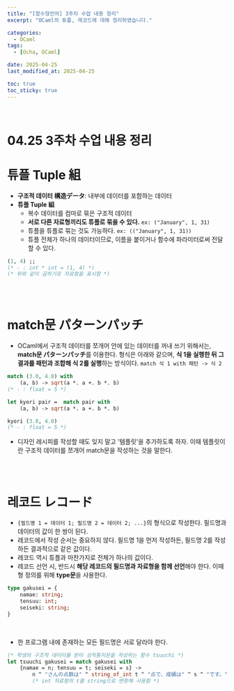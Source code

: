 ```yaml
---
title: "[함수형언어] 3주차 수업 내용 정리"
excerpt: "OCaml의 튜플, 레코드에 대해 정리하였습니다."

categories:
  - OCaml
tags: 
  - [Ocha, OCaml]

date: 2025-04-25
last_modified_at: 2025-04-25

toc: true
toc_sticky: true
---
```


<br />

# 04.25 3주차 수업 내용 정리



# 튜플 Tuple 組
- **구조적 데이터 構造データ**: 내부에 데이터를 포함하는 데이터
- **튜플 Tuple 組**
	- 복수 데이터를 컴마로 묶은 구조적 데이터
	- **서로 다른 자료형끼리도 튜플로 묶을 수 있다.** `ex: ("January", 1, 31)`
	- 튜플을 튜플로 묶는 것도 가능하다. `ex: (("January", 1, 31))`
	- 튜플 전체가 하나의 데이터이므로, 이름을 붙이거나 함수에 파라미터로써 전달할 수 있다.

```ocaml
(1, 4) ;;
(* - : int * int = (1, 4) *)
(* 위와 같이 곱하기로 자료형을 표시함 *)
```


<br />
<br />

# match문 パターンパッチ
- OCaml에서 구조적 데이터를 쪼개어 안에 있는 데이터를 꺼내 쓰기 위해서는, **match문 パターンパッチ**를 이용한다. 형식은 아래와 같으며, **식 1을 실행한 뒤 그 결과를 패턴과 조합해 식 2를 실행**하는 방식이다.
	`match 식 1 with 패턴 -> 식 2`

```ocaml
match (3.0, 4.0) with
	(a, b) -> sqrt(a *. a +. b *. b) 
(* - : float = 5 *)

let kyori pair =  match pair with
	(a, b) -> sqrt(a *. a +. b *. b)

kyori (3.0, 4.0)
(* - : float = 5 *)
```

- 디자인 레시피를 작성할 때도 잊지 말고 '템플릿'을 추가하도록 하자. 이때 템플릿이란 구조적 데이터를 쪼개어 match문을 작성하는 것을 말한다.


<br />
<br />

# 레코드 レコード
- `{필드명 1 = 데이터 1; 필드명 2 = 데이터 2; ...}`의 형식으로 작성한다. 필드명과 데이터의 값이 한 쌍이 된다.
- 레코드에서 작성 순서는 중요하지 않다. 필드명 1을 먼저 작성하든, 필드명 2를 작성하든 결과적으로 같은 값이다.
- 레코드 역시 튜플과 마찬가지로 전체가 하나의 값이다.
- 레코드 선언 시, 반드시 **해당 레코드의 필드명과 자료형을 함께 선언**해야 한다. 이때 형 정의를 위해 **type문**을 사용한다.

```ocaml
type gakusei = {
	namae: string;
	tensuu: int;
	seiseki: string;
}
```


<br />

- 한 프로그램 내에 존재하는 모든 필드명은 서로 달라야 한다.

```ocaml
(* 학생의 구조적 데이터를 받아 성적통지문을 작성하는 함수 tsuuchi *)
let tsuuchi gakusei = match gakusei with
	{namae = n; tensuu = t; seiseki = s} ->
		n ^ "さんの点数は" ^ string_of_int t ^ "点で、成績は" ^ s ^ "です。"
		(* int 자료형의 t를 string으로 변환해 사용함 *)
```